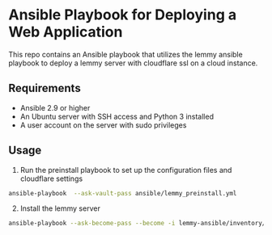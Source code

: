 # Ansible Playbook for Deploying a Web Application

This repo contains an Ansible playbook that utilizes the lemmy ansible playbook to deploy a lemmy server with cloudflare ssl on a cloud instance.

## Requirements

- Ansible 2.9 or higher
- An Ubuntu server with SSH access and Python 3 installed
- A user account on the server with sudo privileges

## Usage

1. Run the preinstall playbook to set up the configuration files and cloudflare settings
```bash
ansible-playbook  --ask-vault-pass ansible/lemmy_preinstall.yml
```
2. Install the lemmy server
```bash
ansible-playbook --ask-become-pass --become -i lemmy-ansible/inventory/ lemmy_install.yml
```


